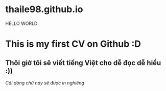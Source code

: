 # thaile98.github.io


HELLO WORLD
# This is my first CV on Github :D

## Thôi giờ tôi sẽ viết tiếng Việt cho dễ đọc dễ hiểu :))

*Cái dòng chữ này sẽ được in nghiêng*


